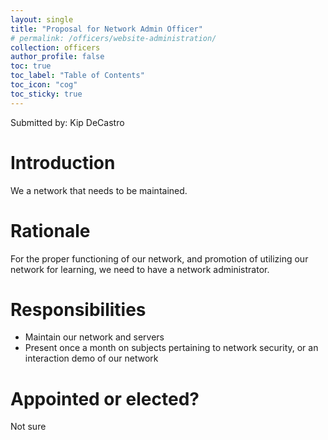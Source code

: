 ```yaml
---
layout: single
title: "Proposal for Network Admin Officer"
# permalink: /officers/website-administration/
collection: officers
author_profile: false
toc: true
toc_label: "Table of Contents"
toc_icon: "cog"
toc_sticky: true
---
```


Submitted by: Kip DeCastro

# Introduction

We a network that needs to be maintained.

# Rationale

For the proper functioning of our network, and promotion of utilizing our network for learning, we need to have a network administrator.

# Responsibilities

* Maintain our network and servers
* Present once a month on subjects pertaining to network security, or an interaction demo of our network

# Appointed or elected?

Not sure